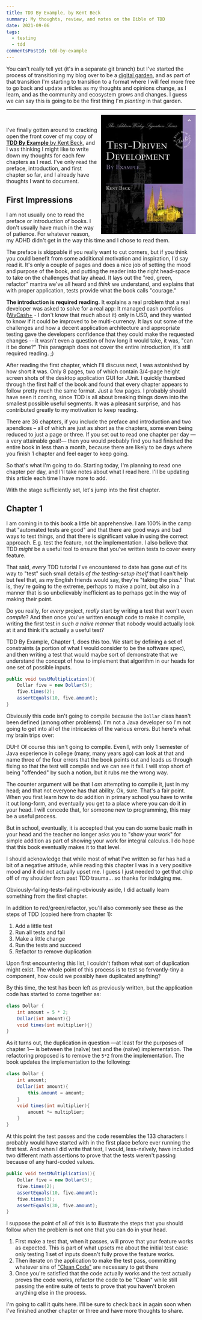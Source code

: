```yaml
---
title: TDD By Example, by Kent Beck
summary: My thoughts, review, and notes on the Bible of TDD
date: 2021-09-06
tags:
  - testing
  - tdd
commentsPostId: tdd-by-example
---
```


You can't really tell yet (it's in a separate git branch) but I've started the process of transitioning my blog over to be a [digital garden][jhdg], and as part of that transition I'm starting to transition to a format where I will feel more free to go back and update articles as my thoughts and opinions change, as I learn, and as the community and ecosystem grows and changes. I guess we can say this is going to be the first thing I'm _planting_ in that garden.

---

<a href="https://www.amazon.com/Test-Driven-Development-Kent-Beck/dp/0321146530?crid=1D8X147Q3MS5G&dchild=1&keywords=tdd+by+example&qid=1623418032&sprefix=tdd+by+example%2Caps%2C136&sr=8-3&linkCode=li3&tag=tuttl-20&linkId=f4d8afaabf721a86be63f5b8d30c708a&language=en_US&ref_=as_li_ss_il" target="_blank"><img border="0" src="/img/2021/tdd-by-example-cover.jpg" style="float:right; max-width: 50%; margin-left: 10px;" /></a><img src="https://ir-na.amazon-adsystem.com/e/ir?t=tuttl-20&language=en_US&l=li3&o=1&a=0321146530" width="1" height="1" border="0" alt="" style="border:none !important; margin:0px !important;" />

I've finally gotten around to cracking open the front cover of my copy of [**TDD By Example** by Kent Beck][buy], and I was thinking I might like to write down my thoughts for each few chapters as I read. I've only read the preface, introduction, and first chapter so far, and I already have thoughts I want to document.

## First Impressions

I am not usually one to read the preface or introduction of books. I don't usually have much in the way of patience. For whatever reason, my ADHD didn't get in the way this time and I chose to read them.

The preface is skippable if you really want to cut corners, but if you think you could benefit from some additional motivation and inspiration, I'd say read it. It's only a couple of pages and does a nice job of setting the mood and purpose of the book, and putting the reader into the right head-space to take on the challenges that lay ahead. It lays out the "red, green, refactor" mantra we've all heard and _think_ we understand, and explains that with proper application, tests provide what the book calls "courage."

**The introduction is required reading.** It explains a real problem that a real developer was asked to solve for a real app: It managed cash portfolios ([WyCash+][wycash] - I don't know that much about it) only in USD, and they wanted to know if it could be improved to be multi-currency. It lays out some of the challenges and how a decent application architecture and appropriate testing gave the developers confidence that they could make the requested changes -- it wasn't even a question of how long it would take, it was, "can it be done?" This paragraph does not cover the entire introduction, it's still required reading. ;)

After reading the first chapter, which I'll discuss next, I was astonished by how short it was. Only 8 pages, two of which contain 3/4-page height screen shots of the desktop application GUI for JUnit. I quickly thumbed through the first half of the book and found that every chapter appears to follow pretty much the same format. Just a few pages. I probably should have seen it coming, since TDD is all about breaking things down into the smallest possible useful segments. It was a pleasant surprise, and has contributed greatly to my motivation to keep reading.

There are 36 chapters, if you include the preface and introduction and two apendices &ndash; all of which are just as short as the chapters, some even being reduced to just a page or three. If you set out to read one chapter per day &mdash;a very attainable goal!&mdash; then you would probably find you had finished the entire book in less than a month, because there are likely to be days where you finish 1 chapter and feel eager to keep going.

So that's what I'm going to do. Starting today, I'm planning to read one chapter per day, and I'll take notes about what I read here. I'll be updating this article each time I have more to add.

With the stage sufficiently set, let's jump into the first chapter.

## Chapter 1

I am coming in to this book a little bit apprehensive. I am 100% in the camp that "automated tests are good" and that there are good ways and bad ways to test things, and that there is significant value in using the correct approach. E.g. test the feature, not the implementation. I also believe that TDD _might_ be a useful tool to ensure that you've written tests to cover every feature.

That said, _every_ TDD tutorial I've encountered to date has gone out of its way to "test" such small details _of the testing-setup itself_ that I can't help but feel that, as my English friends would say, they're "taking the piss." That is, they're going to the extreme, perhaps to make a point, but also in a manner that is so unbelievably inefficient as to perhaps get in the way of making their point.

Do you really, for _every_ project, _really_ start by writing a test that won't even _compile_? And then once you've written enough code to make it compile, writing the first test in _such a naïve manner_ that nobody would actually look at it and think it's actually a useful test?

TDD By Example, Chapter 1, does this too. We start by defining a set of constraints (a portion of what I would consider to be the software spec), and then writing a test that would maybe sort of demonstrate that we understand the concept of how to implement that algorithm in our heads for one set of possible inputs.

```java
public void testMultiplication(){
	Dollar five = new Dollar(5);
	five.times(2);
	assertEquals(10, five.amount);
}
```

Obviously this code isn't going to compile because the `Dollar` class hasn't been defined (among other problems). I'm not a Java developer so I'm not going to get into all of the intricacies of the various errors. But here's what my brain trips over:

DUH! Of course this isn't going to compile. Even I, with only 1 semester of Java experience in college (many, many years ago) can look at that and name three of the four errors that the book points out and leads us through fixing so that the test will compile and we can see it fail. I will stop short of being "offended" by such a notion, but it rubs me the wrong way.

The counter argument will be that I _am_ attempting to compile it, just in my head; and that not everyone has that ability. Ok, sure. That's a fair point. When you first learn how to do addition in primary school you have to write it out long-form, and eventually you get to a place where you can do it in your head. I will concede that, for someone new to programming, this may be a useful process.

But in school, eventually, it is accepted that you can do some basic math in your head and the teacher no longer asks you to "show your work" for simple addition as part of showing your work for integral calculus. I do hope that this book eventually makes it to that level.

I should acknowledge that while most of what I've written so far has had a bit of a negative attitude, while reading this chapter I was in a very positive mood and it did not actually upset me. I guess I just needed to get that chip off of my shoulder from past TDD trauma... so thanks for indulging me.

Obviously-failing-tests-failing-obviously aside, I did actually learn something from the first chapter.

In addition to red/green/refactor, you'll also commonly see these as the steps of TDD (copied here from chapter 1):

1. Add a little test
1. Run all tests and fail
1. Make a little change
1. Run the tests and succeed
1. Refactor to remove duplication

Upon first encountering this list, I couldn't fathom what sort of duplication might exist. The whole point of this process is to test so fervantly-tiny a component, how could we possibly have duplicated anything?

By this time, the test has been left as previously written, but the application code has started to come together as:

```java
class Dollar {
	int amount = 5 * 2;
	Dollar(int amount){}
	void times(int multiplier){}
}
```

As it turns out, the duplication in question &mdash;at least for the purposes of chapter 1&mdash; is between the (naïve) test and the (naïve) implementation. The refactoring proposed is to remove the `5*2` from the implementation. The book updates the implementation to the following:

```java
class Dollar {
	int amount;
	Dollar(int amount){
		this.amount = amount;
	}
	void times(int multiplier){
		amount *= multiplier;
	}
}
```

At this point the test passes and the code resembles the 133 characters I probably would have started with in the first place before ever running the first test. And when I did write that test, I would, less-naïvely, have included two different math assertions to prove that the tests weren't passing because of any hard-coded values.

```java
public void testMultiplication(){
	Dollar five = new Dollar(5);
	five.times(2);
	assertEquals(10, five.amount);
	five.times(3);
	assertEquals(30, five.amount);
}
```

I suppose the point of all of this is to illustrate the steps that you should follow when the problem is not one that you can do in your head.

1. First make a test that, when it passes, will prove that your feature works as expected. This is part of what upsets me about the initial test case: only testing 1 set of inputs doesn't fully prove the feature works.
1. Then iterate on the application to make the test pass, committing whatever sins of ["Clean Code"][cleancode] are necessary to get there
1. Once you're satisfied that the code actually works and the test actually proves the code works, refactor the code to be "Clean" while still passing the entire suite of tests to prove that you haven't broken anything else in the process.

I'm going to call it quits here. I'll be sure to check back in again soon when I've finished another chapter or three and have more thoughts to share.

[buy]: https://amzn.to/35hV6X3
[jhdg]: https://joelhooks.com/digital-garden
[wycash]: http://c2.com/doc/oopsla92.html
[cleancode]: https://workingcode.dev/episodes/022-book-club-1-clean-code-by-uncle-bob-martin-pt1/
